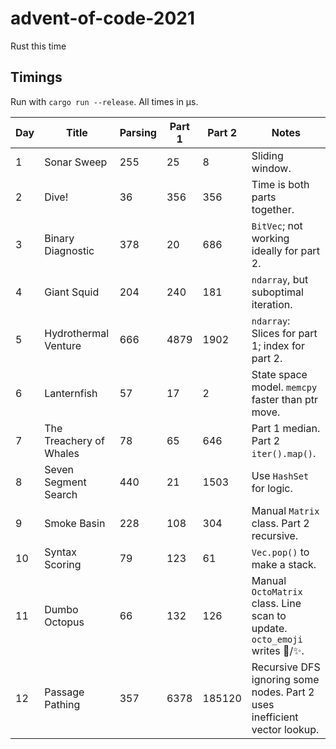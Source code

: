# advent-of-code-2021
Rust this time

## Timings

Run with `cargo run --release`. All times in µs.

| Day | Title | Parsing  | Part 1 | Part 2 | Notes |
| --- | ----- | -------- | ------ | ------ | ----- |
| 1 | Sonar Sweep |  255  | 25 | 8 | Sliding window. |
| 2 | Dive!  | 36  | 356 | 356 | Time is both parts together. |
| 3 | Binary Diagnostic  |  378  | 20 | 686 | `BitVec`; not working ideally for part 2. |
| 4 | Giant Squid  |  204  | 240 | 181 | `ndarray`, but suboptimal iteration. |
| 5 | Hydrothermal Venture  |  666  | 4879 | 1902 | `ndarray`: Slices for part 1; index for part 2. |
| 6 | Lanternfish  |  57  | 17 | 2 | State space model. `memcpy` faster than ptr move. |
| 7 | The Treachery of Whales  |  78  | 65 | 646 | Part 1 median. Part 2 `iter().map()`. |
| 8 | Seven Segment Search  |  440  | 21 | 1503 | Use `HashSet` for logic. |
| 9 | Smoke Basin  |  228  | 108 | 304 | Manual `Matrix` class. Part 2 recursive. |
| 10 | Syntax Scoring  |  79  | 123 | 61 | `Vec.pop()` to make a stack. |
| 11 | Dumbo Octopus  |  66  | 132 | 126 | Manual `OctoMatrix` class. Line scan to update. `octo_emoji` writes 🐙/✨. |
| 12 | Passage Pathing  |  357  | 6378 | 185120 | Recursive DFS ignoring some nodes. Part 2 uses inefficient vector lookup. |

